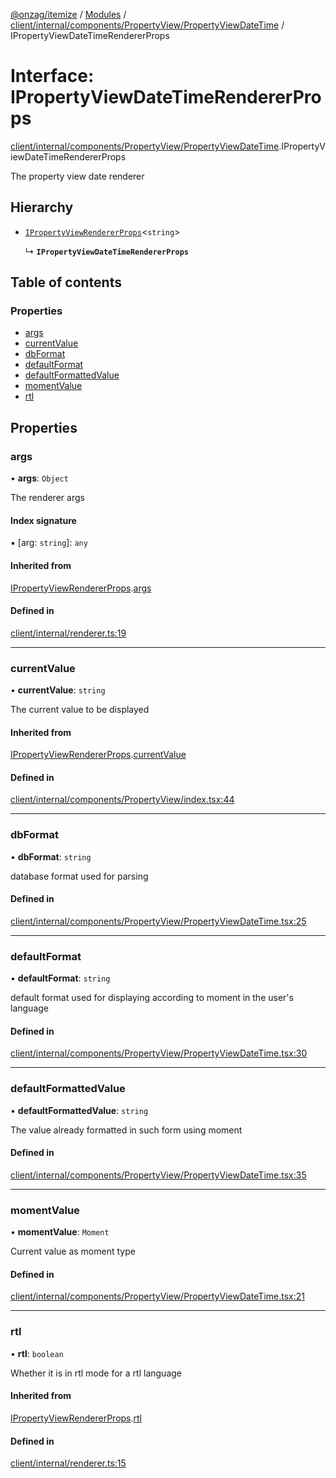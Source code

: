 [@onzag/itemize](../README.md) / [Modules](../modules.md) / [client/internal/components/PropertyView/PropertyViewDateTime](../modules/client_internal_components_PropertyView_PropertyViewDateTime.md) / IPropertyViewDateTimeRendererProps

# Interface: IPropertyViewDateTimeRendererProps

[client/internal/components/PropertyView/PropertyViewDateTime](../modules/client_internal_components_PropertyView_PropertyViewDateTime.md).IPropertyViewDateTimeRendererProps

The property view date renderer

## Hierarchy

- [`IPropertyViewRendererProps`](client_internal_components_PropertyView.IPropertyViewRendererProps.md)\<`string`\>

  ↳ **`IPropertyViewDateTimeRendererProps`**

## Table of contents

### Properties

- [args](client_internal_components_PropertyView_PropertyViewDateTime.IPropertyViewDateTimeRendererProps.md#args)
- [currentValue](client_internal_components_PropertyView_PropertyViewDateTime.IPropertyViewDateTimeRendererProps.md#currentvalue)
- [dbFormat](client_internal_components_PropertyView_PropertyViewDateTime.IPropertyViewDateTimeRendererProps.md#dbformat)
- [defaultFormat](client_internal_components_PropertyView_PropertyViewDateTime.IPropertyViewDateTimeRendererProps.md#defaultformat)
- [defaultFormattedValue](client_internal_components_PropertyView_PropertyViewDateTime.IPropertyViewDateTimeRendererProps.md#defaultformattedvalue)
- [momentValue](client_internal_components_PropertyView_PropertyViewDateTime.IPropertyViewDateTimeRendererProps.md#momentvalue)
- [rtl](client_internal_components_PropertyView_PropertyViewDateTime.IPropertyViewDateTimeRendererProps.md#rtl)

## Properties

### args

• **args**: `Object`

The renderer args

#### Index signature

▪ [arg: `string`]: `any`

#### Inherited from

[IPropertyViewRendererProps](client_internal_components_PropertyView.IPropertyViewRendererProps.md).[args](client_internal_components_PropertyView.IPropertyViewRendererProps.md#args)

#### Defined in

[client/internal/renderer.ts:19](https://github.com/onzag/itemize/blob/73e0c39e/client/internal/renderer.ts#L19)

___

### currentValue

• **currentValue**: `string`

The current value to be displayed

#### Inherited from

[IPropertyViewRendererProps](client_internal_components_PropertyView.IPropertyViewRendererProps.md).[currentValue](client_internal_components_PropertyView.IPropertyViewRendererProps.md#currentvalue)

#### Defined in

[client/internal/components/PropertyView/index.tsx:44](https://github.com/onzag/itemize/blob/73e0c39e/client/internal/components/PropertyView/index.tsx#L44)

___

### dbFormat

• **dbFormat**: `string`

database format used for parsing

#### Defined in

[client/internal/components/PropertyView/PropertyViewDateTime.tsx:25](https://github.com/onzag/itemize/blob/73e0c39e/client/internal/components/PropertyView/PropertyViewDateTime.tsx#L25)

___

### defaultFormat

• **defaultFormat**: `string`

default format used for displaying according to moment
in the user's language

#### Defined in

[client/internal/components/PropertyView/PropertyViewDateTime.tsx:30](https://github.com/onzag/itemize/blob/73e0c39e/client/internal/components/PropertyView/PropertyViewDateTime.tsx#L30)

___

### defaultFormattedValue

• **defaultFormattedValue**: `string`

The value already formatted in such form
using moment

#### Defined in

[client/internal/components/PropertyView/PropertyViewDateTime.tsx:35](https://github.com/onzag/itemize/blob/73e0c39e/client/internal/components/PropertyView/PropertyViewDateTime.tsx#L35)

___

### momentValue

• **momentValue**: `Moment`

Current value as moment type

#### Defined in

[client/internal/components/PropertyView/PropertyViewDateTime.tsx:21](https://github.com/onzag/itemize/blob/73e0c39e/client/internal/components/PropertyView/PropertyViewDateTime.tsx#L21)

___

### rtl

• **rtl**: `boolean`

Whether it is in rtl mode for a rtl language

#### Inherited from

[IPropertyViewRendererProps](client_internal_components_PropertyView.IPropertyViewRendererProps.md).[rtl](client_internal_components_PropertyView.IPropertyViewRendererProps.md#rtl)

#### Defined in

[client/internal/renderer.ts:15](https://github.com/onzag/itemize/blob/73e0c39e/client/internal/renderer.ts#L15)
